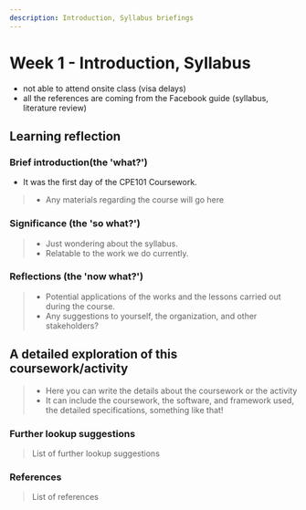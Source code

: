 ```yaml
---
description: Introduction, Syllabus briefings
---
```


# Week 1 - Introduction, Syllabus

* not able to attend onsite class (visa delays)
* all the references are coming from the Facebook guide (syllabus, literature review)

## Learning reflection

### Brief introduction(the 'what?')

* It was the first day of the CPE101 Coursework.

> * Any materials regarding the course will go here

### Significance (the 'so what?')

> * Just wondering about the syllabus.
> * Relatable to the work we do currently.

### Reflections (the 'now what?')

> * Potential applications of the works and the lessons carried out during the course.
> * Any suggestions to yourself, the organization, and other stakeholders?

## A detailed exploration of this coursework/activity

> * Here you can write the details about the coursework or the activity
> * It can include the coursework, the software, and framework used, the detailed specifications, something like that!

### Further lookup suggestions

> List of further lookup suggestions

### References

> List of references
